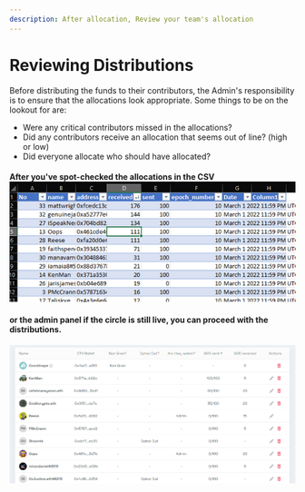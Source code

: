 ```yaml
---
description: After allocation, Review your team's allocation
---
```


# Reviewing Distributions

Before distributing the funds to their contributors, the Admin's responsibility is to ensure that the allocations look appropriate. Some things to be on the lookout for are:

* Were any critical contributors missed in the allocations?&#x20;
* Did any contributors receive an allocation that seems out of line? (high or low)&#x20;
* Did everyone allocate who should have allocated?&#x20;

#### After you've spot-checked the allocations in the CSV ![](<../../.gitbook/assets/image (31).png>)

#### or the admin panel if the circle is still live, you can proceed with the distributions.&#x20;

![Checking allocations from the admin panel](<../../.gitbook/assets/image (35).png>)
